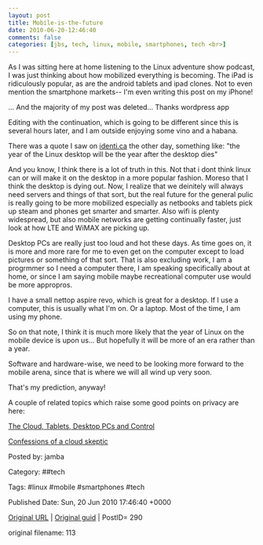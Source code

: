 ```yaml
---
layout: post
title: Mobile-is-the-future
date: 2010-06-20-12:46:40
comments: false
categories: [jbs, tech, linux, mobile, smartphones, tech <br>]
---
```


As I was sitting here at home listening to the Linux adventure show podcast, I was just thinking about how mobilized everything is becoming.  The iPad is ridiculously popular, as are the android tablets and ipad clones.  Not to even mention the smartphone markets--  I'm even writing this post on my iPhone!

 ... And the majority of my post was deleted... Thanks wordpress app

 Editing with the continuation, which is going to be different since this is several hours later, and I am outside enjoying some vino and a habana.

 There was a quote I saw on <a href="http://identi.ca/">identi.ca</a> the other day, something like: "the year of the Linux desktop will be the year after the desktop dies"

 <!--more-->And you know, I think there is a lot of truth in this.  Not that i dont think linux can or will make it on the desktop in a more popular fashion.  Moreso that I think the desktop is dying out.  Now, I realize that we deinitely will always need servers and things of that sort, but the real future for the general pulic is really going to be more mobilized especially as netbooks and tablets pick up steam and phones get smarter and smarter.  Also wifi is plenty widespread, but also mobile networks are getting continually faster, just look at how LTE and WiMAX are picking up.

 Desktop PCs are really just too loud and hot these days.  As time goes on, it is more and more rare for me to even get on the computer except to load pictures or something of that sort.  That is also excluding work, I am a progrmmer so I need a computer there, I am speaking specifically about at home, or since I am saying mobile maybe recreational computer use would be more appropros.

 I have a small nettop aspire revo, which is great for a desktop.  If I use a computer, this is usually what I'm on.  Or a laptop. Most of the time, I am using my phone.

 So on that note, I think it is much more likely that the  year of Linux on the mobile device is upon us... But hopefully it will be more of an era rather than a year.

 Software and hardware-wise, we need to be looking more forward to the mobile arena, since that is where we will all wind up very soon.

 That's my prediction, anyway!

 A couple of related topics which raise some good points on privacy are here:

 <a href="http://blog.eracc.com/2010/06/21/linux-the-cloud-tablets-desktop-pcs-and-control/">The Cloud, Tablets, Desktop PCs and Control

 </a><a href="http://www.infoworld.com/d/data-explosion/confessions-cloud-skeptic-724">Confessions of a cloud skeptic</a>


Posted by: jamba

Category: ##tech 

Tags:  #linux #mobile #smartphones #tech 


Published Date: Sun, 20 Jun 2010 17:46:40 +0000 

<a href="http://factorq.net/2010/06/20/mobile-is-the-future/">Original URL</a> | <a href="https://factorq.wordpress.com/2010/06/20/mobile-is-the-future/">Original guid</a> | PostID= 290

 original filename: 113